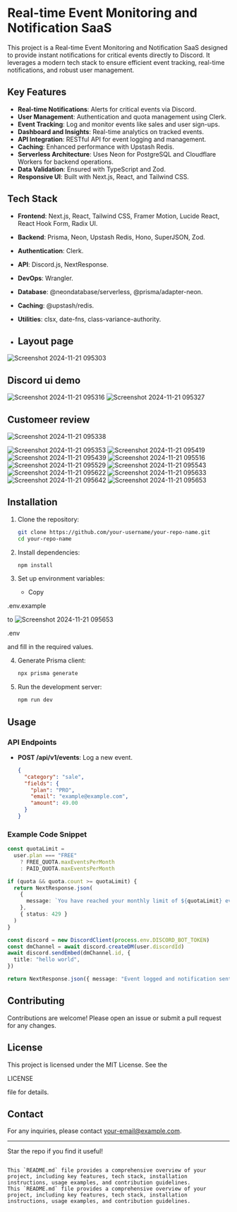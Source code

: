 # Real-time Event Monitoring and Notification SaaS

This project is a Real-time Event Monitoring and Notification SaaS designed to provide instant notifications for critical events directly to Discord. It leverages a modern tech stack to ensure efficient event tracking, real-time notifications, and robust user management.

## Key Features
- **Real-time Notifications**: Alerts for critical events via Discord.
- **User Management**: Authentication and quota management using Clerk.
- **Event Tracking**: Log and monitor events like sales and user sign-ups.
- **Dashboard and Insights**: Real-time analytics on tracked events.
- **API Integration**: RESTful API for event logging and management.
- **Caching**: Enhanced performance with Upstash Redis.
- **Serverless Architecture**: Uses Neon for PostgreSQL and Cloudflare Workers for backend operations.
- **Data Validation**: Ensured with TypeScript and Zod.
- **Responsive UI**: Built with Next.js, React, and Tailwind CSS.

## Tech Stack
- **Frontend**: Next.js, React, Tailwind CSS, Framer Motion, Lucide React, React Hook Form, Radix UI.
- **Backend**: Prisma, Neon, Upstash Redis, Hono, SuperJSON, Zod.
- **Authentication**: Clerk.
- **API**: Discord.js, NextResponse.
- **DevOps**: Wrangler.
- **Database**: @neondatabase/serverless, @prisma/adapter-neon.
- **Caching**: @upstash/redis.
- **Utilities**: clsx, date-fns, class-variance-authority.

- ## Layout page
![Screenshot 2024-11-21 095303](https://github.com/user-attachments/assets/2d0c4e44-5c83-4c4d-994c-75078a745d9c)
## Discord ui demo 
![Screenshot 2024-11-21 095316](https://github.com/user-attachments/assets/699a78bb-2d0b-47ba-80fd-0426cdd09953)
![Screenshot 2024-11-21 095327](https://github.com/user-attachments/assets/89ecd3c1-1b57-4f6a-9eaf-117b36dacaa7)
## Customeer review
![Screenshot 2024-11-21 095338](https://github.com/user-attachments/assets/93e47042-7593-4c54-95d1-d57fed99b3d8)

![Screenshot 2024-11-21 095353](https://github.com/user-attachments/assets/b029f687-82f9-4823-8b33-76bd2e70bb26)
![Screenshot 2024-11-21 095419](https://github.com/user-attachments/assets/ccb0ef96-b253-424b-b4d0-fd014755599c)
![Screenshot 2024-11-21 095439](https://github.com/user-attachments/assets/1ff8041e-622e-4b1e-a4b3-0f2884565890)
![Screenshot 2024-11-21 095516](https://github.com/user-attachments/assets/dc1d1fd9-f192-4ee9-8d51-75ba3e11d804)
![Screenshot 2024-11-21 095529](https://github.com/user-attachments/assets/17c43362-6002-42f9-819a-10566ed07f01)
![Screenshot 2024-11-21 095543](https://github.com/user-attachments/assets/942dd9b3-e8eb-4640-a868-dd84e27eb52a)
![Screenshot 2024-11-21 095622](https://github.com/user-attachments/assets/9e945d24-b7e3-4636-9996-e396459d5105)
![Screenshot 2024-11-21 095633](https://github.com/user-attachments/assets/dc3e774b-d1eb-4cbd-9e8e-3ce1779ba49c)
![Screenshot 2024-11-21 095642](https://github.com/user-attachments/assets/47f05e77-54d0-493a-8376-407d511265fc)
![Screenshot 2024-11-21 095653](https://github.com/user-attachments/assets/fd82c437-ffa4-4df0-8198-297e70bb6cec)


## Installation

1. Clone the repository:
   ```bash
   git clone https://github.com/your-username/your-repo-name.git
   cd your-repo-name
   ```

2. Install dependencies:
   ```bash
   npm install
   ```

3. Set up environment variables:
   - Copy 

.env.example

 to ![Screenshot 2024-11-21 095653](https://github.com/user-attachments/assets/5974da57-56e2-49a0-9cef-1ea939a0239b)


.env

 and fill in the required values.

4. Generate Prisma client:
   ```bash
   npx prisma generate
   ```

5. Run the development server:
   ```bash
   npm run dev
   ```

## Usage

### API Endpoints

- **POST /api/v1/events**: Log a new event.
  ```json
  {
    "category": "sale",
    "fields": {
      "plan": "PRO",
      "email": "example@example.com",
      "amount": 49.00
    }
  }
  ```

### Example Code Snippet
```typescript
const quotaLimit =
  user.plan === "FREE"
    ? FREE_QUOTA.maxEventsPerMonth
    : PAID_QUOTA.maxEventsPerMonth

if (quota && quota.count >= quotaLimit) {
  return NextResponse.json(
    {
      message: `You have reached your monthly limit of ${quotaLimit} events. Please upgrade your plan to create more events.`,
    },
    { status: 429 }
  )
}

const discord = new DiscordClient(process.env.DISCORD_BOT_TOKEN)
const dmChannel = await discord.createDM(user.discordId)
await discord.sendEmbed(dmChannel.id, {
  title: "hello world",
})

return NextResponse.json({ message: "Event logged and notification sent." })
```

## Contributing

Contributions are welcome! Please open an issue or submit a pull request for any changes.

## License

This project is licensed under the MIT License. See the 

LICENSE

 file for details.

## Contact

For any inquiries, please contact [your-email@example.com](mailto:your-email@example.com).

---

Star the repo if you find it useful!
```

This `README.md` file provides a comprehensive overview of your project, including key features, tech stack, installation instructions, usage examples, and contribution guidelines.
This `README.md` file provides a comprehensive overview of your project, including key features, tech stack, installation instructions, usage examples, and contribution guidelines.
